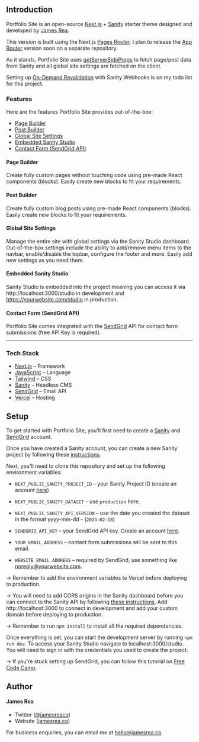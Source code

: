 ## Introduction

Portfolio Site is an open-source [Next.js](https://nextjs.org/) + [Sanity](https://sanity.io/) starter theme designed and developed by [James Rea](https://jamesrea.co).

This version is built using the Next.js [Pages Router](https://nextjs.org/docs/pages). I plan to release the [App Router](https://nextjs.org/docs/app) version soon on a separate repository. 

As it stands, Portfolio Site uses [getServerSideProps](https://nextjs.org/docs/pages/building-your-application/data-fetching/get-server-side-props) to fetch page/post data from Sanity and all global site settings are fetched on the client. 


Setting up [On-Demand Revalidation](https://nextjs.org/docs/pages/building-your-application/data-fetching/incremental-static-regeneration#using-on-demand-revalidation) with Sanity Webhooks is on my todo list for this project.



### Features

Here are the features Portfolio Site provides out-of-the-box:

- [Page Builder](#page-builder)
- [Post Builder](#post-builder)
- [Global Site Settings](#global-site-settings)
- [Embedded Sanity Studio](#embedded-sanity-studio)
- [Contact Form (SendGrid API)](#contact-form-sendgrid-api)


#### Page Builder
Create fully custom pages without touching code using pre-made React components (blocks). Easily create new blocks to fit your requirements.

#### Post Builder
Create fully custom blog posts using pre-made React components (blocks). Easily create new blocks to fit your requirements.

#### Global Site Settings

Manage the entire site with global settings via the Sanity Studio dashboard. Out-of-the-box settings include the ability to add/remove menu items to the navbar, enable/disable the topbar, configure the footer and more. Easily add new settings as you need them.

#### Embedded Sanity Studio

Sanity Studio is embedded into the project meaning you can access it via http://localhost:3000/studio in development and https://yourwebsite.com/studio in production.

#### Contact Form (SendGrid API)
Portfolio Site comes integrated with the [SendGrid](https://sendgrid.com/) API for contact form submissions (free API Key is required).

---

### Tech Stack

- [Next.js](https://nextjs.org/) – Framework
- [JavaScript](https://developer.mozilla.org/en-US/docs/Web/JavaScript) – Language
- [Tailwind](https://tailwindcss.com/) – CSS
- [Sanity](https://sanity.io/) – Headless CMS
- [SendGrid](https://sendgrid.com/) – Email API
- [Vercel](https://vercel.com/) – Hosting

## Setup

To get started with Portfolio Site, you'll first need to create a [Sanity](https://sanity.io/) and [SendGrid](https://sendgrid.com/) account. 

Once you have created a Sanity account, you can create a new Sanity project by following these [instructions](https://www.sanity.io/docs/create-a-sanity-project).

Next, you'll need to clone this repository and set up the following environment variables:

- `NEXT_PUBLIC_SANITY_PROJECT_ID` – your Sanity Project ID (create an account [here](https://sanity.io))
- `NEXT_PUBLIC_SANITY_DATASET` – use `production` here.
- `NEXT_PUBLIC_SANITY_API_VERSION` – use the date you created the dataset in the format yyyy-mm-dd - (`2023-02-18`)

- `SENDGRID_API_KEY` – your SendGrid API key. Create an account [here](https://sendgrid.com/).
- `YOUR_EMAIL_ADDRESS` – contact form submissions will be sent to this email.
- `WEBSITE_EMAIL_ADDRESS` – required by SendGrid, use something like noreply@yourwebsite.com.

→ Remember to add the environment variables to Vercel before deploying to production.

→ You will need to add CORS origins in the Sanity dashboard before you can connect to the Sanity API by following [these instructions](https://www.sanity.io/docs/cors#5a355ee47b66). Add http://localhost:3000 to connect in development and add your custom domain before deploying to production.

→ Remember to run `npm install` to install all the required dependencies. 

 Once everything is set, you can start the development server by running `npm run dev`. To access your Sanity Studio navigate to localhost:3000/studio. You will need to sign in with the credentials you used to create the project.

→ If you're stuck setting up SendGrid, you can follow this tutorial on [Free Code Camp](https://www.freecodecamp.org/news/how-to-build-a-working-contact-form-with-sendgrid-and-next-js/). 

## Author

#### James Rea

- Twitter ([@jamesreaco](https://twitter.com/jamesreaco))
- Website ([jamesrea.co](https://jamesrea.co))

For business enquiries, you can email me at hello@jamesrea.co.